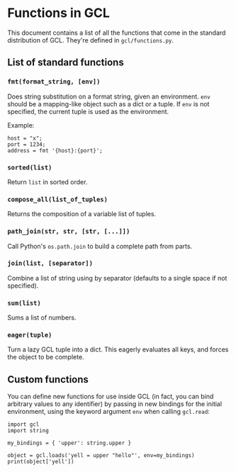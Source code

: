 Functions in GCL
================

This document contains a list of all the functions that come in the standard distribution of GCL.
They're defined in `gcl/functions.py`.

## List of standard functions

### `fmt(format_string, [env])`

Does string substitution on a format string, given an environment. `env` should be a
mapping-like object such as a dict or a tuple. If `env` is not specified, the current
tuple is used as the environment.

Example:

    host = "x";
    port = 1234;
    address = fmt '{host}:{port}';

### `sorted(list)`

Return `list` in sorted order.

### `compose_all(list_of_tuples)`

Returns the composition of a variable list of tuples.

### `path_join(str, str, [str, [...]])`

Call Python's `os.path.join` to build a complete path from parts.

### `join(list, [separator])` 

Combine a list of string using by separator (defaults to a single space if not specified).

### `sum(list)`

Sums a list of numbers.

### `eager(tuple)`

Turn a lazy GCL tuple into a dict. This eagerly evaluates all keys, and forces the object to be
complete.

## Custom functions

You can define new functions for use inside GCL (in fact, you can bind arbitrary values to any
identifier) by passing in new bindings for the initial environment, using the keyword argument `env`
when calling `gcl.read`:

    import gcl
    import string

    my_bindings = { 'upper': string.upper }

    object = gcl.loads('yell = upper "hello"', env=my_bindings)
    print(object['yell'])

